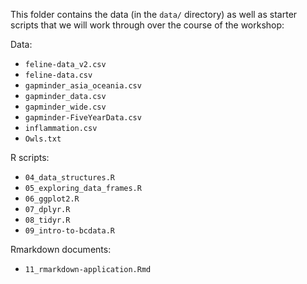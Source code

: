 This folder contains the data (in the `data/` directory) as well as
starter scripts that we will work through over the course of the
workshop:

Data:

-   `feline-data_v2.csv`
-   `feline-data.csv`
-   `gapminder_asia_oceania.csv`
-   `gapminder_data.csv`
-   `gapminder_wide.csv`
-   `gapminder-FiveYearData.csv`
-   `inflammation.csv`
-   `Owls.txt`

R scripts:

-   `04_data_structures.R`
-   `05_exploring_data_frames.R`
-   `06_ggplot2.R`
-   `07_dplyr.R`
-   `08_tidyr.R`
-   `09_intro-to-bcdata.R`

Rmarkdown documents:

-   `11_rmarkdown-application.Rmd`
